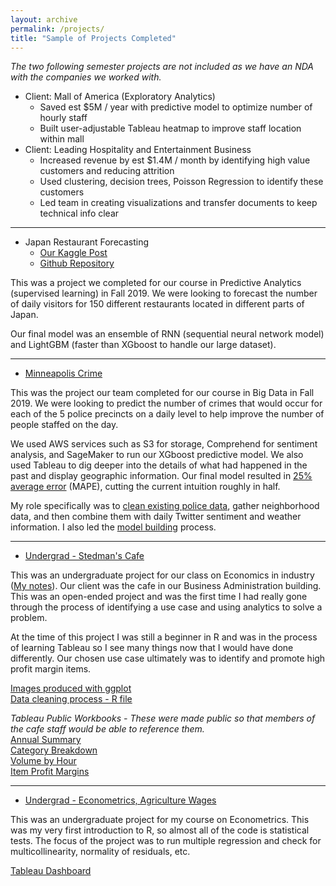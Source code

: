 ```yaml
---
layout: archive
permalink: /projects/
title: "Sample of Projects Completed"
---
```


*The two following semester projects are not included as we have an NDA with the companies we worked with.*
- Client: Mall of America (Exploratory Analytics)
  - Saved est $5M / year with predictive model to optimize number of hourly staff
  - Built user-adjustable Tableau heatmap to improve staff location within mall
- Client: Leading Hospitality and Entertainment Business
  - Increased revenue by est $1.4M / month by identifying high value customers and reducing attrition
  - Used clustering, decision trees, Poisson Regression to identify these customers
  - Led team in creating visualizations and transfer documents to keep technical info clear

---


- Japan Restaurant Forecasting
  - [Our Kaggle Post](https://www.kaggle.com/sammusch/kernel4ddef32243)
  - [Github Repository](https://github.com/SamMusch/Predictive-Project-Time-Series)

This was a project we completed for our course in Predictive Analytics (supervised learning) in Fall 2019. We were looking to forecast the number of daily visitors for 150 different restaurants located in different parts of Japan.

Our final model was an ensemble of RNN (sequential neural network model) and LightGBM (faster than XGboost to handle our large dataset).


---


- [Minneapolis Crime](https://github.com/SamMusch/Minneapolis-Crime)


This was the project our team completed for our course in Big Data in Fall 2019. We were looking to predict the number of crimes that would occur for each of the 5 police precincts on a daily level to help improve the number of people staffed on the day.

We used AWS services such as S3 for storage, Comprehend for sentiment analysis, and SageMaker to run our XGboost predictive model. We also used Tableau to dig deeper into the details of what had happened in the past and display geographic information. Our final model resulted in [25% average error](https://i.imgur.com/8ow32Gy.pnghttps://i.imgur.com/8ow32Gy.png) (MAPE), cutting the current intuition roughly in half.

My role specifically was to [clean existing police data](https://github.com/SamMusch/Minneapolis-Crime/blob/master/Data%20Cleaning%20and%20Features.ipynb), gather neighborhood data, and then combine them with daily Twitter sentiment and weather information. I also led the [model building](https://github.com/SamMusch/Minneapolis-Crime/blob/master/XGboost.ipynb) process.

---

- [Undergrad - Stedman's Cafe](https://github.com/SamMusch/Stedmans)

This was an undergraduate project for our class on Economics in industry ([My notes](https://github.com/SamMusch/Industrial-Organization)). Our client was the cafe in our Business Administration building. This was an open-ended project and was the first time I had really gone through the process of identifying a use case and using analytics to solve a problem.

At the time of this project I was still a beginner in R and was in the process of learning Tableau so I see many things now that I would have done differently. Our chosen use case ultimately was to identify and promote high profit margin items.

[Images produced with ggplot](https://imgur.com/a/G0LVvah)  
[Data cleaning process - R file](https://github.com/SamMusch/Stedmans/blob/master/Stedman2.R)

*Tableau Public Workbooks - These were made public so that members of the cafe staff would be able to reference them.*  
[Annual Summary](https://public.tableau.com/profile/sam.musch#!/vizhome/Summary_15514603349400/DashboardSummary)  
[Category Breakdown](https://public.tableau.com/profile/sam.musch#!/vizhome/CategoryBreakdown_15557600432150/MealFoodCatBreakdownTopItems50)  
[Volume by Hour](https://public.tableau.com/profile/sam.musch#!/vizhome/VolumebyHour/VolumeDash)  
[Item Profit Margins](https://public.tableau.com/profile/sam.musch#!/vizhome/StedmansProfitMargin/MarginCat)  


---

- [Undergrad - Econometrics, Agriculture Wages](https://github.com/SamMusch/R/blob/master/Projects/Econometrics.R)

This was an undergraduate project for my course on Econometrics. This was my very first introduction to R, so almost all of the code is statistical tests. The focus of the project was to run multiple regression and check for multicollinearity, normality of residuals, etc.

[Tableau Dashboard](https://public.tableau.com/profile/sam.musch#!/vizhome/AgricultureWages/Dashboard1)
